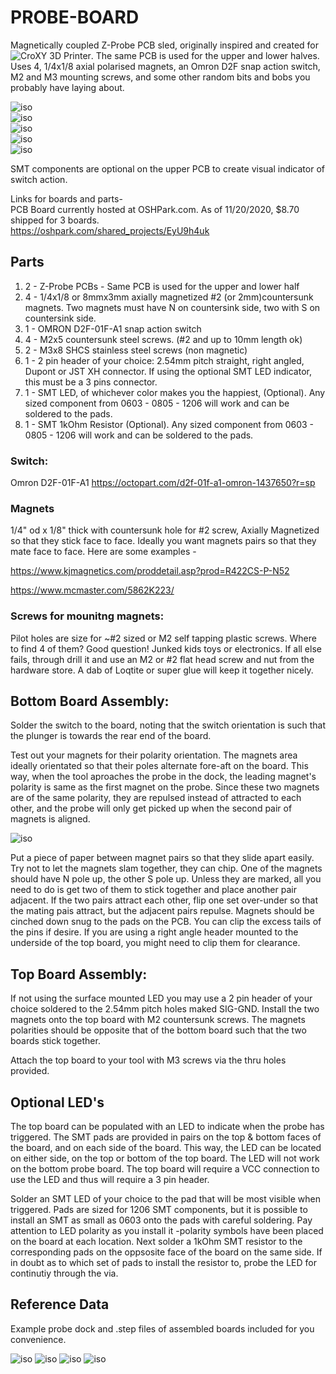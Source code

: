 # PROBE-BOARD

Magnetically coupled Z-Probe PCB sled, originally inspired and created for ![CroXY 3D Printer](https://github.com/wesc23/CroXY). The same PCB is used for the upper and lower halves. Uses 4, 1/4x1/8 axial polarised magnets, an Omron D2F snap action switch, M2 and M3 mounting screws, and some other random bits and bobs you probably have laying about.  

  ![iso](/images/ISO_View.png)  
  ![iso](/images/Left_View.png)  
  ![iso](/images/isotop.png)  
  ![iso](/images/isobtm.png)  
  ![iso](/images/board-dims.png)  

SMT components are optional on the upper PCB to create visual indicator of switch action.  

Links for boards and parts-  
PCB Board currently hosted at OSHPark.com. As of 11/20/2020, $8.70 shipped for 3 boards.  
https://oshpark.com/shared_projects/EyU9h4uk


## Parts
<ol>
<li>2 - Z-Probe PCBs - Same PCB is used for the upper and lower half</li>
<li>4 - 1/4x1/8 or 8mmx3mm axially magnetized #2 (or 2mm)countersunk magnets. Two magnets must have N on countersink side, two with S on countersink side.</li>
<li>1 - OMRON D2F-01F-A1 snap action switch</li>
<li>4 - M2x5 countersunk steel screws. (#2 and up to 10mm length ok)</li>
<li>2 - M3x8 SHCS stainless steel screws (non magnetic)</li>
<li>1 - 2 pin header of your choice: 2.54mm pitch straight, right angled, Dupont or JST XH connector. If using the optional SMT LED indicator, this must be a 3 pins connector.</li>
<li>1 - SMT LED, of whichever color makes you the happiest, (Optional). Any sized component from 0603 - 0805 - 1206 will work and can be soldered to the pads.</li>
<li>1 - SMT 1kOhm Resistor (Optional). Any sized component from 0603 - 0805 - 1206 will work and can be soldered to the pads.</li>
</ol>

### Switch: 
Omron D2F-01F-A1
https://octopart.com/d2f-01f-a1-omron-1437650?r=sp

### Magnets
1/4" od x 1/8" thick with countersunk hole for #2 screw, Axially Magnetized so that they stick face to face. Ideally you want magnets pairs so that they mate face to face. Here are some examples - 

https://www.kjmagnetics.com/proddetail.asp?prod=R422CS-P-N52

https://www.mcmaster.com/5862K223/

### Screws for mounitng magnets:
Pilot holes are size for ~#2 sized or M2 self tapping plastic screws. Where to find 4 of them? Good question! Junked kids toys or electronics. If all else fails, through drill it and use an M2 or #2 flat head screw and nut from the hardware store. A dab of Loqtite or super glue will keep it together nicely. 

## Bottom Board Assembly: 
Solder the switch to the board, noting that the switch orientation is such that the plunger is towards the rear end of the board.

Test out your magnets for their polarity orientation.  The magnets area ideally orientated so that their poles alternate fore-aft on the board. This way, when the tool aproaches the probe in the dock, the leading magnet's polarity is same as the first magnet on the probe. Since these two magnets are of the same polarity, they are repulsed instead of attracted to each other, and the probe will only get picked up when the second pair of magnets is aligned. 

![iso](/images/mag-polarity.png)

Put a piece of paper between magnet pairs so that they slide apart easily. Try not to let the magnets slam together, they can chip. One of the magnets should have N pole up, the other S pole up. Unless they are marked, all you need to do is get two of them to stick together and place another pair adjacent. If the two pairs attract each other, flip one set over-under so that the mating pais attract, but the adjacent pairs repulse. Magnets should be cinched down snug to the pads on the PCB. You can clip the excess tails of the pins if desire. If you are using a right angle header mounted to the underside of the top board, you might need to clip them for clearance.  

## Top Board Assembly: 
If not using the surface mounted LED you may use a 2 pin header of your choice soldered to the 2.54mm pitch holes maked SIG-GND. Install the two magnets onto the top board with M2 countersunk screws. The magnets polarities should be opposite that of the bottom board such that the two boards stick together.

Attach the top board to your tool with M3 screws via the thru holes provided. 


## Optional LED's

The top board can be populated with an LED to indicate when the probe has triggered. The SMT pads are provided in pairs on the top & bottom faces of the board, and on each side of the board. This way, the LED can be located on either side, on the top or bottom of the top board. The LED will not work on the bottom probe board. The top board will require a VCC connection to use the LED and thus will require a 3 pin header.  

Solder an SMT LED of your choice to the pad that will be most visible when triggered. Pads are sized for 1206 SMT components, but it is possible to install an SMT as small as 0603 onto the pads with careful soldering. Pay attention to LED polarity as you install it -polarity symbols have been placed on the board at each location. Next solder a 1kOhm SMT resistor to the corresponding pads on the oppsosite face of the board on the same side. If in doubt as to which set of pads to install the resistor to, probe the LED for continutiy through the via.   

## Reference Data
Example probe dock and .step files of assembled boards included for you convenience.


![iso](/images/PROBE-BOARD.png)
![iso](/images/Probe_Docked.png)
![iso](/images/Probe_Docked.png)
![iso](/images/Left-Probe.png)
